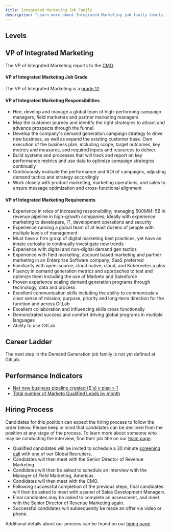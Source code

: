 ```yaml
---
title: Integrated Marketing Job Family
description: "Learn more about Integrated Marketing job family levels, roles and responsibilities."
---
```


## Levels

## VP of Integrated Marketing

The VP of Integrated Marketing reports to the [CMO](/job-families/marketing/chief-marketing-officer/).

#### VP of Integrated Marketing Job Grade

The VP of Integrated Marketing is a [grade 12](/handbook/total-rewards/compensation/compensation-calculator/#gitlab-job-grades).

#### VP of Integrated Marketing Responsibilities

- Hire, develop and manage a global team of high-performing campaign managers, field marketers and partner marketing managers
- Map the customer journey and identify the right strategies to attract and advance prospects through the funnel.
- Develop the company's demand generation campaign strategy to drive new business, as well as expand the existing customer base. Own execution of the business plan, including scope, target outcomes, key metrics and measures, and required inputs and resources to deliver.
- Build systems and processes that will track and report on key performance metrics and use data to optimize campaign strategies continually
- Continuously evaluate the performance and ROI of campaigns, adjusting demand tactics and strategy accordingly
- Work closely with product marketing, marketing operations, and sales to ensure message optimization and cross-functional alignment

#### VP of Integrated Marketing Requirements

- Experience in roles of increasing responsibility, managing $500MM-$5B in revenue pipeline in high-growth companies; Ideally with experience marketing to developers, IT, development operations and security
- Experience running a global team of at least dozens of people with multiple levels of management
- Must have a firm grasp of digital marketing best practices, yet have an innate curiosity to continually investigate new trends
- Experience with digital and non-digital demand gen tactics
- Experience with field marketing, account based marketing and partner marketing in an Enterprise Software company; SaaS preferred
- Familiarity with open-source, cloud native, cloud, and Kubernetes a plus
- Fluency in demand generation metrics and approaches to test and optimize them including the use of Marketo and Salesforce
- Proven experience scaling demand generation programs through technology, data and process
- Excellent communication skills including the ability to communicate a clear sense of mission, purpose, priority and long-term direction for the function and across GitLab
- Excellent collaboration and influencing skills cross functionally
- Demonstrated success and comfort driving global programs in multiple languages
- Ability to use GitLab

## Career Ladder

The next step in the Demand Generation job family is not yet defined at GitLab.

## Performance Indicators

- [Net new business pipeline created ($'s) v plan > 1](/handbook/marketing/revenue-marketing/#revenue-marketing-kpi-definitions)
- [Total number of  Marketo Qualified Leads by month](/handbook/marketing/revenue-marketing/#revenue-marketing-kpi-definitions)

## Hiring Process

Candidates for this position can expect the hiring process to follow the order below. Please keep in mind that candidates can be declined from the position at any stage of the process. To learn more about someone who may be conducting the interview, find their job title on our [team page](/handbook/company/team/).

- Qualified candidates will be invited to schedule a 30 minute [screening call](/handbook/hiring/interviewing/#screening-call) with one of our Global Recruiters.
- Candidates will then meet with the Senior Director of Revenue Marketing.
- Candidates will then be asked to schedule an interview with the Manager of Field Marketing, Americas.
- Candidates will then meet with the CMO.
- Following successful completion of the previous steps, final candidates will then be asked to meet with a panel of Sales Development Managers.
- Final candidates may be asked to complete an assessment, and meet with the Senior Director of Revenue Marketing again.
- Successful candidates will subsequently be made an offer via video or phone.

Additional details about our process can be found on our [hiring page](/handbook/hiring/).
